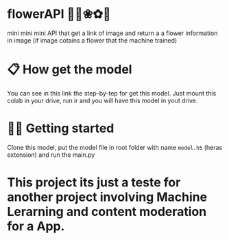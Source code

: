 # flowerAPI 🌼🌸❀✿🌷
mini mini mini API that get a link of image and return a a flower information in image (if image cotains a flower that the machine trained)

# 📋 How get the model
You can see in this link the step-by-tep for get this model. Just mount this colab in your drive, run ir and you will have this model in yout drive.

# 👨‍💻 Getting started
Clone this model, put the model file in root folder with name `model.h5` (heras extension) and run the main.py

# This project its just a teste for another project involving Machine Lerarning and content moderation for a App.
